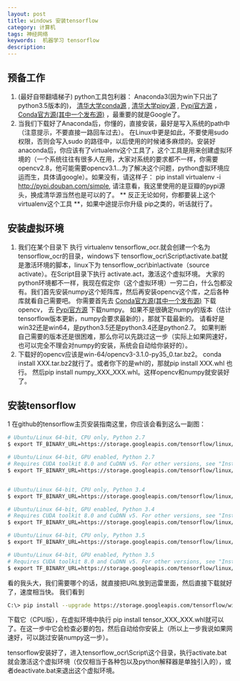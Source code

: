 ```yaml
---
layout: post
title: windows 安装tensorflow 
category: 计算机
tags: 神经网络
keywords:  机器学习 tensorflow
description: 
---
```





## 预备工作     
1.  (最好自带翻墙梯子) python工具包利器： Anaconda3(因为win下只出了python3.5版本的)， [清华大学conda源](https://mirror.tuna.tsinghua.edu.cn/help/anaconda/) , [清华大学pipy源](https://mirror.tuna.tsinghua.edu.cn/help/pypi/) , [Pypi官方源](https://pypi.python.org/packages) ，[Conda官方源(其中一个发布源)](https://anaconda.org/menpo/) ，最重要的就是Google了。
2.   当我们下载好了Anaconda后，你懂的，直接安装，最好是写入系统的path中（注意提示，不要直接一路回车过去）。 在Linux中更是如此，不要使用sudo权限，否则会写入sudo 的路径中，以后使用的时候诸多麻烦的。安装好anaconda后，你应该有了virtualenv这个工具了，这个工具是用来创建虚拟环境的（一个系统往往有很多人在用，大家对系统的要求都不一样，你需要opencv2.8，他可能需要opencv3.1...为了解决这个问题，python虚拟环境应运而生，具体请google）。如果没有，请这样子： pip install  virtualenv  -i http://pypi.douban.com/simple,  请注意看，我这里使用的是豆瓣的pypi源头，换成清华源当然也是可以的了。 ** 反正无论如何，你都要装上这个virtualenv这个工具 **，如果中途提示你升级 pip之类的，听话就行了。           
        
## 安装虚拟环境       
1.    我们在某个目录下 执行 virtualenv tensorflow_ocr.就会创建一个名为 tensorflow_ocr的目录，windows下 tensorflow_ocr\Script\activate.bat就是激活环境的脚本，linux下为 tensorflow_ocr\bin\activate（source activate）。在Script目录下执行 activate.act，激活这个虚拟环境。  大家的python环境都不一样，我现在假定你（这个虚拟环境）一穷二白，什么包都没有。我们首先安装numpy这个矩阵库，然后再安装opencv这个库，之后各种库就看自己需要吧。  你需要首先去 [Conda官方源(其中一个发布源)](https://anaconda.org/menpo/)  下载opencv， 去 [Pypi官方源](https://pypi.python.org/packages)  下载numpy。  如果不是很确定numpy的版本（估计tensorflow版本更新，numpy会要求最新的），那就下载最新的。  请看好是win32还是win64，是python3.5还是python3.4还是python2.7。 如果判断自己需要的版本还是很困难，那么你可以先跳过这一步（实际上如果网速好，也可以完全不理会对numpy的安装，系统会自动给你装好的）。
2.    下载好的opencv应该是win-64/opencv3-3.1.0-py35_0.tar.bz2。 conda install XXX.tar.bz2就行了。或者你下的是whl的，那就pip install XXX.whl 也行。  然后pip install numpy_XXX_XXX.whl。这样opencv和numpy就安装好了。                
##  安装tensorflow
1  在github的tensorflow主页安装指南这里，你应该会看到这么一副图：     
```bash
# Ubuntu/Linux 64-bit, CPU only, Python 2.7
$ export TF_BINARY_URL=https://storage.googleapis.com/tensorflow/linux/cpu/tensorflow-0.12.1-cp27-none-linux_x86_64.whl

# Ubuntu/Linux 64-bit, GPU enabled, Python 2.7
# Requires CUDA toolkit 8.0 and CuDNN v5. For other versions, see "Installing from sources" below.
$ export TF_BINARY_URL=https://storage.googleapis.com/tensorflow/linux/gpu/tensorflow_gpu-0.12.1-cp27-none-linux_x86_64.whl


# Ubuntu/Linux 64-bit, CPU only, Python 3.4
$ export TF_BINARY_URL=https://storage.googleapis.com/tensorflow/linux/cpu/tensorflow-0.12.1-cp34-cp34m-linux_x86_64.whl

# Ubuntu/Linux 64-bit, GPU enabled, Python 3.4
# Requires CUDA toolkit 8.0 and CuDNN v5. For other versions, see "Installing from sources" below.
$ export TF_BINARY_URL=https://storage.googleapis.com/tensorflow/linux/gpu/tensorflow_gpu-0.12.1-cp34-cp34m-linux_x86_64.whl

# Ubuntu/Linux 64-bit, CPU only, Python 3.5
$ export TF_BINARY_URL=https://storage.googleapis.com/tensorflow/linux/cpu/tensorflow-0.12.1-cp35-cp35m-linux_x86_64.whl

# Ubuntu/Linux 64-bit, GPU enabled, Python 3.5
# Requires CUDA toolkit 8.0 and CuDNN v5. For other versions, see "Installing from sources" below.
$ export TF_BINARY_URL=https://storage.googleapis.com/tensorflow/linux/gpu/tensorflow_gpu-0.12.1-cp35-cp35m-linux_x86_64.whl
```          

看的我头大，我们需要哪个的话，就直接把URL放到迅雷里面，然后直接下载就好了，速度相当快。  我们看到            

```bash
C:\> pip install --upgrade https://storage.googleapis.com/tensorflow/windows/cpu/tensorflow-0.12.1-cp35-cp35m-win_amd64.whl    
```    
下载它（CPU版），在虚拟环境中执行 pip install tensor_XXX_XXX.whl就可以了。在这一步中它会检查必要的包，然后自动给你安装上（所以上一步我说如果网速好，可以跳过安装numpy这一步）。    

tensorflow安装好了，进入tensorflow_ocr\Script\这个目录，执行activate.bat就会激活这个虚拟环境（仅仅相当于各种包以及python解释器是单独引入的），或者deactivate.bat来退出这个虚拟环境。